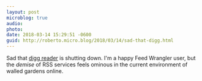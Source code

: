 ```yaml
---
layout: post
microblog: true
audio: 
photo: 
date: 2018-03-14 15:29:51 -0600
guid: http://roberto.micro.blog/2018/03/14/sad-that-digg.html
---
```

Sad that [digg reader](http://digg.com/reader) is shutting down. I'm a happy Feed Wrangler user, but the _demise_ of RSS services feels ominous in the current environment of walled gardens online.
